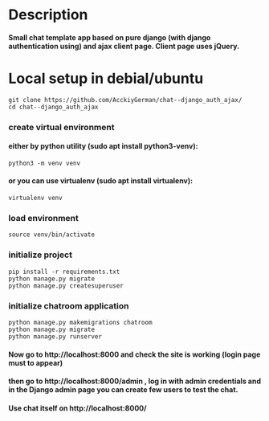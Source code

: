 # Description
#### Small chat template app based on pure django (with django authentication using) and ajax client page. Client page uses jQuery.

# Local setup in debial/ubuntu
`git clone https://github.com/AcckiyGerman/chat--django_auth_ajax/`  
`cd chat--django_auth_ajax`  

### create virtual environment
#### either by python utility (sudo apt install python3-venv):
`python3 -m venv venv`  
#### or you can use virtualenv (sudo apt install virtualenv):
`virtualenv venv`  

### load environment
`source venv/bin/activate`  

### initialize project
`pip install -r requirements.txt`  
`python manage.py migrate`  
`python manage.py createsuperuser`  
### initialize chatroom application
`python manage.py makemigrations chatroom`  
`python manage.py migrate`  
`python manage.py runserver`  
#### Now go to http://localhost:8000 and check the site is working (login page must to appear)
#### then go to http://localhost:8000/admin , log in with admin credentials and in the Django admin page you can create few users to test the chat.

#### Use chat itself on http://localhost:8000/
